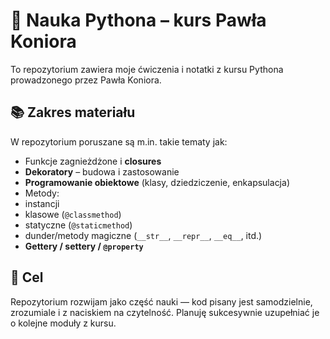 # 🐍 Nauka Pythona – kurs Pawła Koniora

To repozytorium zawiera moje ćwiczenia i notatki z kursu Pythona prowadzonego przez Pawła Koniora.

## 📚 Zakres materiału

W repozytorium poruszane są m.in. takie tematy jak:

-  Funkcje zagnieżdżone i **closures**
-  **Dekoratory** – budowa i zastosowanie
-  **Programowanie obiektowe** (klasy, dziedziczenie, enkapsulacja)
-  Metody:
  - instancji
  - klasowe (`@classmethod`)
  - statyczne (`@staticmethod`)
  - dunder/metody magiczne (`__str__`, `__repr__`, `__eq__`, itd.)
-  **Gettery / settery / `@property`**

## 🚀 Cel

Repozytorium rozwijam jako część nauki — kod pisany jest samodzielnie, zrozumiale i z naciskiem na czytelność. Planuję sukcesywnie uzupełniać je o kolejne moduły z kursu.
